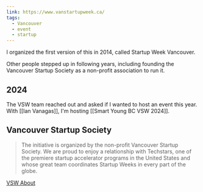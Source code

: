 ```yaml
---
link: https://www.vanstartupweek.ca/
tags:
  - Vancouver
  - event
  - startup
---
```

I organized the first version of this in 2014, called Startup Week Vancouver.

Other people stepped up in following years, including founding the Vancouver Startup Society as a non-profit association to run it.
## 2024

The VSW team reached out and asked if I wanted to host an event this year. With [[Ian Vanagas]], I'm hosting [[Smart Young BC VSW 2024]].

## Vancouver Startup Society

> The initiative is organized by the non-profit Vancouver Startup Society. We are proud to enjoy a relationship with Techstars, one of the premiere startup accelerator programs in the United States and whose great team coordinates Startup Weeks in every part of the globe.

[VSW About](https://www.vanstartupweek.ca/about/)

